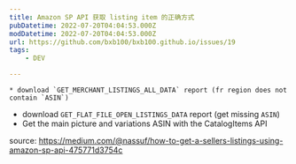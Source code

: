 ```yaml
---
title: Amazon SP API 获取 listing item 的正确方式
pubDatetime: 2022-07-20T04:04:53.000Z
modDatetime: 2022-07-20T04:04:53.000Z
url: https://github.com/bxb100/bxb100.github.io/issues/19
tags:
	- DEV

---
```


    * download `GET_MERCHANT_LISTINGS_ALL_DATA` report (fr region does not contain `ASIN`)

- download `GET_FLAT_FILE_OPEN_LISTINGS_DATA` report (get missing `ASIN`)
- Get the main picture and variations ASIN with the CatalogItems API

source: https://medium.com/@nassuf/how-to-get-a-sellers-listings-using-amazon-sp-api-475771d3754c
